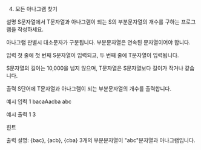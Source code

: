 4. 모든 아나그램 찾기


설명
S문자열에서 T문자열과 아나그램이 되는 S의 부분문자열의 개수를 구하는 프로그램을 작성하세요.

아나그램 판별시 대소문자가 구분됩니다. 부분문자열은 연속된 문자열이어야 합니다.


입력
첫 줄에 첫 번째 S문자열이 입력되고, 두 번째 줄에 T문자열이 입력됩니다.

S문자열의 길이는 10,000을 넘지 않으며, T문자열은 S문자열보다 길이가 작거나 같습니다.

출력
S단어에 T문자열과 아나그램이 되는 부분문자열의 개수를 출력합니다.


예시 입력 1
bacaAacba
abc

예시 출력 1
3


힌트

출력 설명: {bac}, {acb}, {cba} 3개의 부분문자열이 "abc"문자열과 아나그램입니다.
